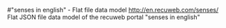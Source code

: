 #"senses in english" - Flat file data model
http://en.recuweb.com/senses/
Flat JSON file data model of the recuweb portal "senses in english"
